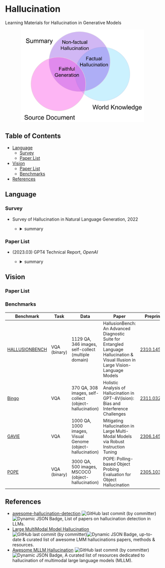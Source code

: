 # Hallucination

Learning Materials for Hallucination in Generative Models

<!-- ![image](./assets/cls.png) -->

<p align="center">
  <img src="./assets/cls.png" width="400" href="https://arxiv.org/pdf/2109.09784.pdf">
  <!-- <em>Hallucinated but Factual! Inspecting the Factuality of Hallucinations in Abstractive Summarization</em> -->
</p>

## Table of Contents

- [Language](#language)
  - [Survey](#survey)
  - [Paper List](#paper-list)
- [Vision](#vision)
  - [Paper List](#paper-list-1)
  - [Benchmarks](#benchmarks)
- [References](#references)

## Language

### Survey

* Survey of Hallucination in Natural Language Generation, 2022

  - <details><summary>summary</summary>

    * Metrics (sec4):
      * Statistical: PARENT, PARENT-T1, Knowledge F1, BVSS
      * Model-based: IE-based, QA-based, NLI-based, Faithfulness Classification, LM-based
      * Human Evaluations
    * Method (sec5)
      * Data
      * Model:
        * architecture
        * training: (1) Planning/Sketching (2) RL (3) Multi-task Learning (4) Controllable Generation
    * Tasks: summarization, dialogue generation, Generative QA, Data-to-Text Generation, Neural Machine Translation, Vision-Language Generation

  </details>

### Paper List

* (2023.03) GPT4 Technical Report, *OpenAI*

  - <details><summary>summary</summary>

    - methods ( Sec2.2, Sec3.1):
      - Open-domain Hallucination (~extrinsic): flagged as not factual data + additional labeled comparison data -> reward model
      - Closed-domain Hallucination (~intrinsic):
        1. get the result: prompt -> response
        2. find hallucination: prompt + response -> hallucination
        3. modify the hallucination: prompt + response + hallucinations -> rewrite
        4. evaluate the hallucination: prompt + response -> hallucination ?: yes-> repeat; no -> get comparison pair -> reward model

  </details>

## Vision

### Paper List

### Benchmarks

| Benchmark                                                   | Task         | Data                                                       | Paper                                                                                                                               | Preprint                                    | Publication | Affiliation |
| ----------------------------------------------------------- | ------------ | ---------------------------------------------------------- | ----------------------------------------------------------------------------------------------------------------------------------- | ------------------------------------------- | ----------- | ----------- |
| [HALLUSIONBENCH](https://github.com/tianyi-lab/HallusionBench) | VQA (binary) | 1129 QA, 346 images, self-collect (multiple domain)        | HallusionBench: An Advanced Diagnostic Suite for Entangled Language Hallucination & Visual Illusion in Large Vision-Language Models | [2310.14566](https://arxiv.org/abs/2310.14566) |             | UMD         |
| [Bingo](https://github.com/gzcch/Bingo)                        | VQA          | 370 QA, 308 images, self-collect (object-hallucination)    | Holistic Analysis of Hallucination in GPT-4V(ision): Bias and Interference Challenges                                               | [2311.03287](https://arxiv.org/abs/2311.03287) |             | UNC         |
| [GAVIE](https://github.com/FuxiaoLiu/LRV-Instruction)          | VQA          | 1000 QA, 1000 images, Visual Genome (object-hallucination) |    Mitigating Hallucination in Large Multi-Modal Models via Robust Instruction Tuning                                                                                                                                 |                    [2306.14565](https://arxiv.org/abs/2306.14565)                         |       ICLR 2024      |    Microsoft         |
| [POPE](https://github.com/RUCAIBox/POPE)                       | VQA (binary) | 3000 QA, 500 images, MSCOCO (object-hallucination)         | POPE: Polling-based Object Probing Evaluation for Object Hallucination                                                              | [2305.10355](https://arxiv.org/abs/2305.10355) | EMNLP 2023  | RUC         |


## References

- [awesome-hallucination-detection](https://github.com/EdinburghNLP/awesome-hallucination-detection) ![GitHub last commit (by committer)](https://img.shields.io/github/last-commit/EdinburghNLP/awesome-hallucination-detection?style=flat)![Dynamic JSON Badge](https://img.shields.io/github/stars/EdinburghNLP/awesome-hallucination-detection.svg?style=social&label=Star), List of papers on hallucination detection in LLMs.
- [Large MultiModal Model Hallucination](https://github.com/xieyuquanxx/awesome-Large-MultiModal-Hallucination) ![GitHub last commit (by committer)](https://img.shields.io/github/last-commit/xieyuquanxx/awesome-Large-MultiModal-Hallucination?style=flat)![Dynamic JSON Badge](https://img.shields.io/github/stars/xieyuquanxx/awesome-Large-MultiModal-Hallucination.svg?style=social&label=Star), up-to-date & curated list of awesome LMM hallucinations papers, methods & resources.
- [Awesome MLLM Hallucination](https://github.com/showlab/Awesome-MLLM-Hallucination) ![GitHub last commit (by committer)](https://img.shields.io/github/last-commit/showlab/Awesome-MLLM-Hallucination?style=flat)![Dynamic JSON Badge](https://img.shields.io/github/stars/showlab/Awesome-MLLM-Hallucination.svg?style=social&label=Star), A curated list of resources dedicated to hallucination of multimodal large language models (MLLM).
